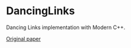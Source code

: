 # DancingLinks
Dancing Links implementation with Modern C++.

[Original paper](https://www.ocf.berkeley.edu/~jchu/publicportal/sudoku/0011047.pdf)

